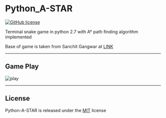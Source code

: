
# Python_A-STAR

[![GitHub license](https://img.shields.io/bower/l/mi.svg?style=for-the-badge)](https://img.shields.io/bower/l/:packageName.svg)

Terminal snake game in python 2.7 with A* path finding algorithm implemented

Base of game is taken from Sanchit Gangwar at [LINK](https://gist.github.com/sanchitgangwar/2158089)
___

## Game Play

![play](https://github.com/matthewashley1/Snake_A-star/blob/master/img/snake_A*.gif)

___

## License

Python-A-STAR is released under the [MIT](https://opensource.org/licenses/MIT) license